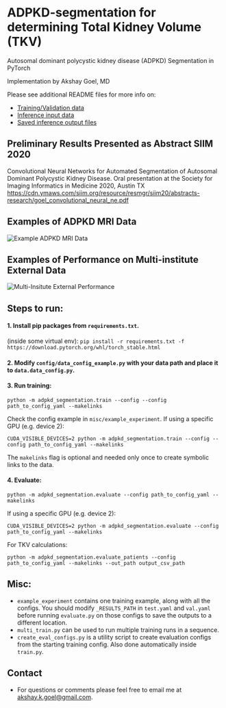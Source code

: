 # ADPKD-segmentation for determining Total Kidney Volume (TKV)
Autosomal dominant polycystic kidney disease (ADPKD) Segmentation in PyTorch

Implementation by Akshay Goel, MD

Please see additional README files for more info on:
* [Training/Validation data](data/README.md)
* [Inference input data](inference_input/README.md)
* [Saved inference output files](saved_inference/README.md)


## Preliminary Results Presented as Abstract SIIM 2020

Convolutional Neural Networks for Automated Segmentation of Autosomal Dominant Polycystic Kidney Disease. Oral presentation at the Society for Imaging Informatics in Medicine 2020, Austin TX
https://cdn.ymaws.com/siim.org/resource/resmgr/siim20/abstracts-research/goel_convolutional_neural_ne.pdf

## Examples of ADPKD MRI Data
![Example ADPKD MRI Data](adpkd_sample_aksg87.gif)

## Examples of Performance on Multi-institute External Data
![Multi-Insitute External Performance](external-data-performance.png)
## Steps to run:

#### 1. Install pip packages from `requirements.txt`.
(inside some virtual env): `pip install -r requirements.txt -f https://download.pytorch.org/whl/torch_stable.html`

#### 2. Modify `config/data_config_example.py` with your data path and place it to `data.data_config.py`.
#### 3. Run training:

`python -m adpkd_segmentation.train --config --config path_to_config_yaml --makelinks`

 Check the config example in `misc/example_experiment`. If using a specific GPU (e.g. device 2):

`CUDA_VISIBLE_DEVICES=2 python -m adpkd_segmentation.train --config --config path_to_config_yaml --makelinks`

 The `makelinks` flag is optional and needed only once to create symbolic links to the data.

#### 4. Evaluate:
`python -m adpkd_segmentation.evaluate --config path_to_config_yaml --makelinks`

 If using a specific GPU (e.g. device 2):

 `CUDA_VISIBLE_DEVICES=2 python -m adpkd_segmentation.evaluate --config path_to_config_yaml --makelinks`

For TKV calculations:

`python -m adpkd_segmentation.evaluate_patients --config path_to_config_yaml --makelinks --out_path output_csv_path`

## Misc:
- `example_experiment` contains one training example, along with all the configs.
    You should modify `_RESULTS_PATH` in `test.yaml` and `val.yaml` before running `evaluate.py`
    on those configs to save the outputs to a different location.
- `multi_train.py` can be used to run multiple training runs in a sequence.
- `create_eval_configs.py` is a utility script to create evaluation configs from the starting training config.
Also done automatically inside `train.py`.

## Contact
- For questions or comments please feel free to email me at <akshay.k.goel@gmail.com>.
